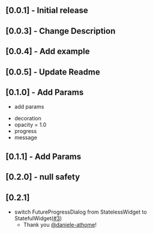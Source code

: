 ## [0.0.1] - Initial release

## [0.0.3] - Change Description

## [0.0.4] - Add example

## [0.0.5] - Update Readme

## [0.1.0] - Add Params
 * add params 
 - decoration
 - opacity = 1.0
 - progress
 - message

## [0.1.1] - Add Params

## [0.2.0] - null safety

## [0.2.1] 
* switch FutureProgressDialog from StatelessWidget to StatefulWidget([#3](https://github.com/donguseo/future_progress_dialog/pull/3))
    * Thank you [@daniele-athome](https://github.com/daniele-athome)!